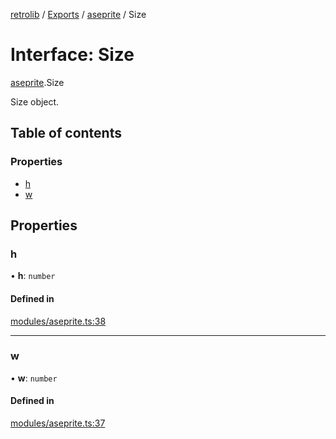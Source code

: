 [retrolib](../README.md) / [Exports](../modules.md) / [aseprite](../modules/aseprite.md) / Size

# Interface: Size

[aseprite](../modules/aseprite.md).Size

Size object.

## Table of contents

### Properties

- [h](aseprite.Size.md#h)
- [w](aseprite.Size.md#w)

## Properties

### h

• **h**: `number`

#### Defined in

[modules/aseprite.ts:38](https://github.com/philbgarner/retrolib/blob/97cd8c0/src/modules/aseprite.ts#L38)

___

### w

• **w**: `number`

#### Defined in

[modules/aseprite.ts:37](https://github.com/philbgarner/retrolib/blob/97cd8c0/src/modules/aseprite.ts#L37)
